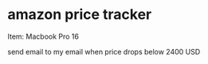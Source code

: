 # amazon price tracker

Item: Macbook Pro 16

send email to my email when price drops below 2400 USD

